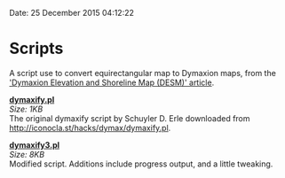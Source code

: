 Date: 25 December 2015 04:12:22

# Scripts

A script use to convert equirectangular map to Dymaxion maps, from the ['Dymaxion Elevation and Shoreline Map (DESM)' article](../../ "Dymaxion Elevation and Shoreline Map (DESM)").

[**dymaxify.pl**](dymaxify.pl "Original Dymaxify Script")  
*Size: 1KB*  
The original dymaxify script by Schuyler D. Erle downloaded from http://iconocla.st/hacks/dymax/dymaxify.pl.

[**dymaxify3.pl**](dymaxify3.pl "Edited Dymaxify Script")  
*Size: 8KB*  
Modified script. Additions include progress output, and a little tweaking.